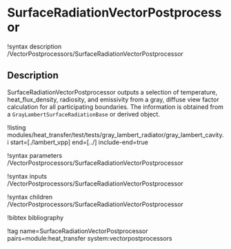 # SurfaceRadiationVectorPostprocessor

!syntax description /VectorPostprocessors/SurfaceRadiationVectorPostprocessor

## Description

SurfaceRadiationVectorPostprocessor outputs
a selection of temperature, heat_flux_density, radiosity, and emissivity
from a gray, diffuse view factor calculation for all participating boundaries.
The information is obtained from a `GrayLambertSurfaceRadiationBase` or derived
object.


!listing modules/heat_transfer/test/tests/gray_lambert_radiator/gray_lambert_cavity.i start=[./lambert_vpp] end=[../] include-end=true

!syntax parameters /VectorPostprocessors/SurfaceRadiationVectorPostprocessor

!syntax inputs /VectorPostprocessors/SurfaceRadiationVectorPostprocessor

!syntax children /VectorPostprocessors/SurfaceRadiationVectorPostprocessor

!bibtex bibliography

!tag name=SurfaceRadiationVectorPostprocessor pairs=module:heat_transfer system:vectorpostprocessors
